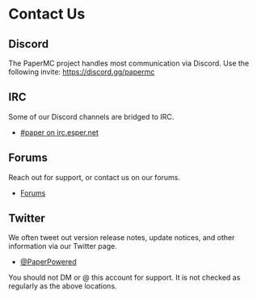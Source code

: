 # Contact Us

## Discord

The PaperMC project handles most communication via Discord. Use the following invite:
https://discord.gg/papermc

## IRC

Some of our Discord channels are bridged to IRC.

- [#paper on irc.esper.net](https://webchat.esper.net/?channels=paper)

## Forums

Reach out for support, or contact us on our forums.

- [Forums](https://forums.papermc.io)

## Twitter

We often tweet out version release notes, update notices, and other information via our Twitter
page.

- [@PaperPowered](https://twitter.com/PaperPowered)

You should not DM or @ this account for support. It is not checked as regularly as the above
locations.
